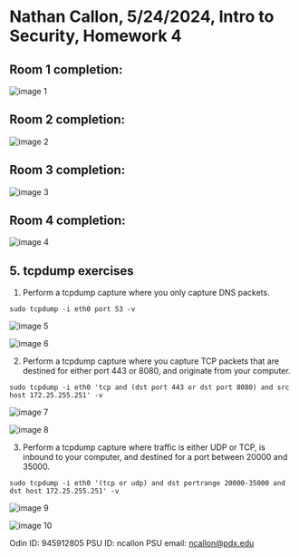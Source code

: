 # Nathan Callon, 5/24/2024, Intro to Security, Homework 4

## Room 1 completion:

![image 1](image.png)

## Room 2 completion:

![image 2](image-1.png)

## Room 3 completion:

![image 3](image-2.png)

## Room 4 completion:

![image 4](image-3.png)

## 5. tcpdump exercises

1. Perform a tcpdump capture where you only capture DNS packets.

```
sudo tcpdump -i eth0 port 53 -v
```

![image 5](image-4.png)

![image 6](image-7.png)

2. Perform a tcpdump capture where you capture TCP packets that are destined for either port 443 or 8080, and originate from your computer.

```
sudo tcpdump -i eth0 'tcp and (dst port 443 or dst port 8080) and src host 172.25.255.251' -v
```

![image 7](image-5.png)

![image 8](image-6.png)

3. Perform a tcpdump capture where traffic is either UDP or TCP, is inbound to your computer, and destined for a port between 20000 and 35000.

```
sudo tcpdump -i eth0 '(tcp or udp) and dst portrange 20000-35000 and dst host 172.25.255.251' -v
```

![image 9](image-8.png)

![image 10](image-9.png)

Odin ID: 945912805
PSU ID: ncallon
PSU email: ncallon@pdx.edu

